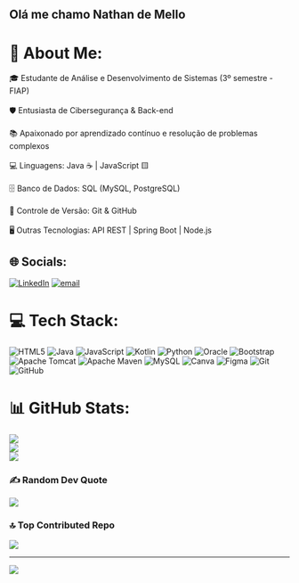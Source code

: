 ## Olá me chamo Nathan de Mello 

# 💫 About Me:
🎓 Estudante de Análise e Desenvolvimento de Sistemas (3º semestre - FIAP) <br/><br>🛡️ Entusiasta de Cibersegurança & Back-end <br/><br>📚 Apaixonado por aprendizado contínuo e resolução de problemas complexos <br/><br>💻 Linguagens: Java ☕ | JavaScript 🟨 <br/><br>🗄️ Banco de Dados: SQL (MySQL, PostgreSQL) <br/><br>📂 Controle de Versão: Git & GitHub <br/><br>🖥️ Outras Tecnologias: API REST | Spring Boot | Node.js <br/>


## 🌐 Socials:
[![LinkedIn](https://img.shields.io/badge/LinkedIn-%230077B5.svg?logo=linkedin&logoColor=white)](https://linkedin.com/in/www.linkedin.com/in/nathan-de-mello-dias-7153b7303) [![email](https://img.shields.io/badge/Email-D14836?logo=gmail&logoColor=white)](mailto:nathanmellodias@hotmail.com) 

# 💻 Tech Stack:
![HTML5](https://img.shields.io/badge/html5-%23E34F26.svg?style=flat-square&logo=html5&logoColor=white) ![Java](https://img.shields.io/badge/java-%23ED8B00.svg?style=flat-square&logo=openjdk&logoColor=white) ![JavaScript](https://img.shields.io/badge/javascript-%23323330.svg?style=flat-square&logo=javascript&logoColor=%23F7DF1E) ![Kotlin](https://img.shields.io/badge/kotlin-%237F52FF.svg?style=flat-square&logo=kotlin&logoColor=white) ![Python](https://img.shields.io/badge/python-3670A0?style=flat-square&logo=python&logoColor=ffdd54) ![Oracle](https://img.shields.io/badge/Oracle-F80000?style=flat-square&logo=oracle&logoColor=white) ![Bootstrap](https://img.shields.io/badge/bootstrap-%238511FA.svg?style=flat-square&logo=bootstrap&logoColor=white) ![Apache Tomcat](https://img.shields.io/badge/apache%20tomcat-%23F8DC75.svg?style=flat-square&logo=apache-tomcat&logoColor=black) ![Apache Maven](https://img.shields.io/badge/Apache%20Maven-C71A36?style=flat-square&logo=Apache%20Maven&logoColor=white) ![MySQL](https://img.shields.io/badge/mysql-4479A1.svg?style=flat-square&logo=mysql&logoColor=white) ![Canva](https://img.shields.io/badge/Canva-%2300C4CC.svg?style=flat-square&logo=Canva&logoColor=white) ![Figma](https://img.shields.io/badge/figma-%23F24E1E.svg?style=flat-square&logo=figma&logoColor=white) ![Git](https://img.shields.io/badge/git-%23F05033.svg?style=flat-square&logo=git&logoColor=white) ![GitHub](https://img.shields.io/badge/github-%23121011.svg?style=flat-square&logo=github&logoColor=white)
# 📊 GitHub Stats:
![](https://github-readme-stats.vercel.app/api?username=mello2040&theme=dark&hide_border=true&include_all_commits=false&count_private=false)<br/>
![](https://nirzak-streak-stats.vercel.app/?user=mello2040&theme=dark&hide_border=true)<br/>
![](https://github-readme-stats.vercel.app/api/top-langs/?username=mello2040&theme=dark&hide_border=true&include_all_commits=false&count_private=false&layout=compact)

### ✍️ Random Dev Quote
![](https://quotes-github-readme.vercel.app/api?type=horizontal&theme=light)

### 🔝 Top Contributed Repo
![](https://github-contributor-stats.vercel.app/api?username=mello2040&limit=5&theme=dark&combine_all_yearly_contributions=true)

---
[![](https://visitcount.itsvg.in/api?id=mello2040&icon=0&color=0)](https://visitcount.itsvg.in)

<!-- Proudly created with GPRM ( https://gprm.itsvg.in ) -->
